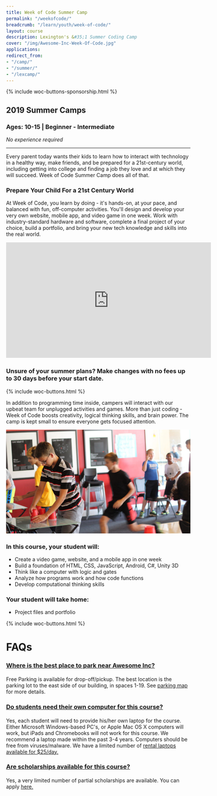```yaml
---
title: Week of Code Summer Camp
permalink: "/weekofcode/"
breadcrumb: "/learn/youth/week-of-code/"
layout: course
description: Lexington's &#35;1 Summer Coding Camp
cover: "/img/Awesome-Inc-Week-Of-Code.jpg"
applications: 
redirect_from:
- "/camp/"
- "/summer/"
- "/lexcamp/"
---
```


{% include woc-buttons-sponsorship.html %}

## 2019 Summer Camps
### Ages: 10-15 | Beginner - Intermediate 
*No experience required*
<hr>

Every parent today wants their kids to learn how to interact with technology in a healthy way, make friends, and be prepared for a 21st-century world, including getting into college and finding a job they love and at which they will succeed. Week of Code Summer Camp does all of that.

### Prepare Your Child For a 21st Century World

At Week of Code, you learn by doing - it's hands-on, at your pace, and balanced with fun, off-computer activities. You'll design and develop your very own website, mobile app, and video game in one week. Work with industry-standard hardware and software, complete a final project of your choice, build a portfolio, and bring your new tech knowledge and skills into the real world.

<div class="embed-responsive embed-responsive-16by9"><iframe width="560" height="315" src="https://www.youtube.com/embed/daWr1oOWd-Y" style="border-width:0;" allowfullscreen></iframe></div>

### Unsure of your summer plans? Make changes with no fees up to 30 days before your start date.

{% include woc-buttons.html %}

In addition to programming time inside, campers will interact with our upbeat team for unplugged activities and games. More than just coding - Week of Code boosts creativity, logical thinking skills, and brain power. The camp is kept small to ensure everyone gets focused attention.

<img src="/images/aincu/week-of-code-relay.jpg" style="max-width:100%;" alt="Week of Code Relay">

### In this course, your student will:

- Create a video game, website, and a mobile app in one week
- Build a foundation of HTML, CSS, JavaScript, Android, C#, Unity 3D
- Think like a computer with logic and gates
- Analyze how programs work and how code functions
- Develop computational thinking skills

### Your student will take home:

- Project files and portfolio


{% include woc-buttons.html %}

<!--Eventbrite generated ticket form widget-->
<div id="eventbrite-widget-container"></div>

<div>
  <div>
  <h1 style="font-weight:bold;">FAQs</h1>
    <div class="panel-group" id="accordion" role="tablist" aria-multiselectable="true">
      <div class="panel panel-default"> <!-- QUESTION 1 -->
        <div class="panel-heading" role="tab" id="headingOne">
          <h4 class="panel-title">
            <a role="button" data-toggle="collapse" data-parent="#accordion" href="#collapseOne" aria-expanded="true" aria-controls="collapseOne">
              <h3>Where is the best place to park near Awesome Inc?</h3>
            </a>
          </h4>
        </div>
        <div id="collapseOne" class="panel-collapse collapse in" role="tabpanel" aria-labelledby="headingOne">
          <div class="panel-body">
            <p>Free Parking is available for drop-off/pickup. The best location is the parking lot to the east side of our building, in spaces 1-19. See <a href="https://www.awesomeinc.org/parking/" target="_blank">parking map</a> for more details.</p>
          </div>
        </div>
      </div>
      <div class="panel panel-default"> <!-- QUESTION 2 -->
        <div class="panel-heading" role="tab" id="headingTwo">
          <h4 class="panel-title">
            <a class="collapsed" role="button" data-toggle="collapse" data-parent="#accordion" href="#collapseTwo" aria-expanded="false" aria-controls="collapseTwo">
              <h3>Do students need their own computer for this course?</h3>
            </a>
          </h4>
        </div>
        <div id="collapseTwo" class="panel-collapse collapse" role="tabpanel" aria-labelledby="headingTwo">
          <div class="panel-body">
            <p>Yes, each student will need to provide his/her own laptop for the course. Either Microsoft Windows-based PC's, or Apple Mac OS X computers will work, but iPads and Chromebooks will not work for this course. We recommend a laptop made within the past 3-4 years. Computers should be free from viruses/malware. We have a limited number of <a href="https://squareup.com/market/awesome-inc/laptop-rental" target="_blank">rental laptops available for $25/day.</a></p>
          </div>
        </div>
      </div>
      <div class="panel panel-default"> <!-- QUESTION 3 -->
        <div class="panel-heading" role="tab" id="headingThree">
          <h4 class="panel-title">
            <a class="collapsed" role="button" data-toggle="collapse" data-parent="#accordion" href="#collapseThree" aria-expanded="false" aria-controls="collapseThree">
              <h3>Are scholarships available for this course?</h3>
            </a>
          </h4>
        </div>
        <div id="collapseThree" class="panel-collapse collapse" role="tabpanel" aria-labelledby="headingThree">
          <div class="panel-body">
            <p>Yes, a very limited number of partial scholarships are available. You can apply <a href="https://docs.google.com/forms/d/e/1FAIpQLSdBhgRCir2i1Vx8fznceeQtPMaWpD2XDbof8EyLf7HrYv-TQg/viewform" target="_blank">here.</a></p>
          </div>
        </div>
      </div>
    </div> <!-- panel-group -->
  </div>
</div> <!-- /container -->

<script src="https://www.eventbrite.com/static/widgets/eb_widgets.js"></script>

<script>
    var exampleCallback = function() {
        console.log('Order complete!');
    };

    window.EBWidgets.createWidget({
        // Required
        widgetType: 'checkout',
        eventId: '56343591198',
        iframeContainerId: 'eventbrite-widget-container',

        // Optional
        iframeContainerHeight: 506,  // Widget height in pixels. Defaults to a minimum of 425px if not provided
        onOrderComplete: exampleCallback  // Method called when an order has successfully completed
    });
</script>

